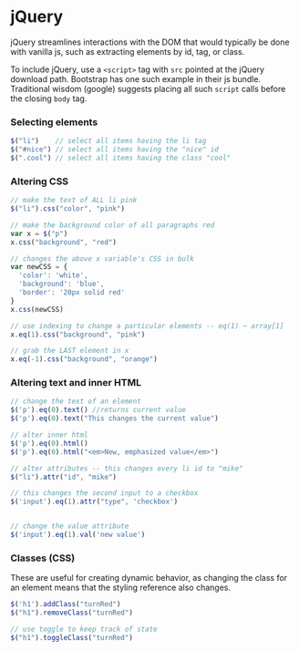 # jQuery

jQuery streamlines interactions with the DOM that would typically be done with
vanilla js, such as extracting elements by id, tag, or class.

To include jQuery, use a `<script>` tag with `src` pointed at the jQuery download path. Bootstrap has one such example in their js bundle. Traditional wisdom (google) suggests placing all such `script` calls before the closing `body` tag.

### Selecting elements

```javascript
$("li")    // select all items having the li tag
$("#nice") // select all items having the "nice" id
$(".cool") // select all items having the class "cool"
```


### Altering CSS
```javascript
// make the text of ALL li pink
$("li").css("color", "pink")

// make the background color of all paragraphs red
var x = $("p")
x.css("background", "red")

// changes the above x variable's CSS in bulk
var newCSS = {
  'color': 'white',
  'background': 'blue',
  'border': '20px solid red'
}
x.css(newCSS)

// use indexing to change a particular elements -- eq(1) ~ array[1]
x.eq(1).css("background", "pink")

// grab the LAST element in x
x.eq(-1).css("background", "orange")
```

### Altering text and inner HTML
```javascript
// change the text of an element
$('p').eq(0).text() //returns current value
$('p').eq(0).text("This changes the current value")

// alter inner html
$('p').eq(0).html()
$('p').eq(0).html("<em>New, emphasized value</em>")

// alter attributes -- this changes every li id to "mike"
$("li").attr("id", "mike")

// this changes the second input to a checkbox
$('input').eq(1).attr("type", 'checkbox')


// change the value attribute
$('input').eq(1).val('new value')
```

### Classes (CSS)
These are useful for creating dynamic behavior, as changing the class for an element means that the styling reference also changes.
```javascript
$('h1').addClass("turnRed")
$("h1").removeClass("turnRed")

// use toggle to keep track of state
$("h1").toggleClass("turnRed")
```
